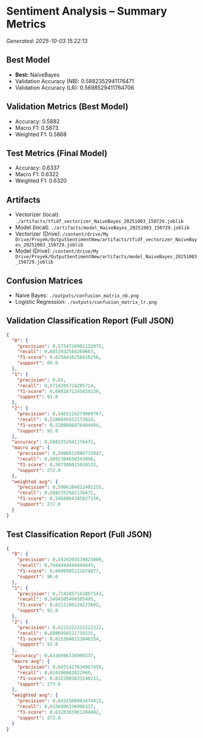 # Sentiment Analysis – Summary Metrics
_Generated: 2025-10-03 15:22:13_

## Best Model
- **Best:** NaiveBayes
- Validation Accuracy (NB): 0.5882352941176471
- Validation Accuracy (LR): 0.5698529411764706

## Validation Metrics (Best Model)
- Accuracy: 0.5882
- Macro F1: 0.5873
- Weighted F1: 0.5868

## Test Metrics (Final Model)
- Accuracy: 0.6337
- Macro F1: 0.6322
- Weighted F1: 0.6320

## Artifacts
- Vectorizer (local): `./artifacts/tfidf_vectorizer_NaiveBayes_20251003_150729.joblib`
- Model (local): `./artifacts/model_NaiveBayes_20251003_150729.joblib`
- Vectorizer (Drive): `/content/drive/My Drive/Proyek/OutputSentimentNew/artifacts/tfidf_vectorizer_NaiveBayes_20251003_150729.joblib`
- Model (Drive): `/content/drive/My Drive/Proyek/OutputSentimentNew/artifacts/model_NaiveBayes_20251003_150729.joblib`

## Confusion Matrices
- Naive Bayes: `./outputs/confusion_matrix_nb.png`
- Logistic Regression: `./outputs/confusion_matrix_lr.png`

## Validation Classification Report (Full JSON)
```json
{
  "0": {
    "precision": 0.5754716981132075,
    "recall": 0.6853932584269663,
    "f1-score": 0.6256410256410256,
    "support": 89.0
  },
  "1": {
    "precision": 0.65,
    "recall": 0.5714285714285714,
    "f1-score": 0.6081871345029239,
    "support": 91.0
  },
  "2": {
    "precision": 0.5465116279069767,
    "recall": 0.5108695652173914,
    "f1-score": 0.5280898876404494,
    "support": 92.0
  },
  "accuracy": 0.5882352941176471,
  "macro avg": {
    "precision": 0.5906611086733947,
    "recall": 0.5892304650243096,
    "f1-score": 0.587306015928133,
    "support": 272.0
  },
  "weighted avg": {
    "precision": 0.5906104812482255,
    "recall": 0.5882352941176471,
    "f1-score": 0.5868064345027159,
    "support": 272.0
  }
}
```

## Test Classification Report (Full JSON)
```json
{
  "0": {
    "precision": 0.5929203539823009,
    "recall": 0.7444444444444445,
    "f1-score": 0.6600985221674877,
    "support": 90.0
  },
  "1": {
    "precision": 0.7142857142857143,
    "recall": 0.5494505494505495,
    "f1-score": 0.6211180124223602,
    "support": 91.0
  },
  "2": {
    "precision": 0.6222222222222222,
    "recall": 0.6086956521739131,
    "f1-score": 0.6153846153846154,
    "support": 92.0
  },
  "accuracy": 0.6336996336996337,
  "macro avg": {
    "precision": 0.6431427634967458,
    "recall": 0.634196882022969,
    "f1-score": 0.6322003833248211,
    "support": 273.0
  },
  "weighted avg": {
    "precision": 0.6432500963474415,
    "recall": 0.6336996336996337,
    "f1-score": 0.6320365961204882,
    "support": 273.0
  }
}
```